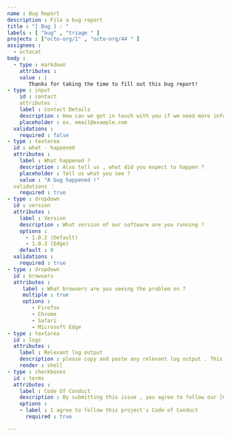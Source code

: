 ```yaml
---
name : Bug Report
description : File a bug report 
title : "[ Bug ] : "
labels : [ "bug" , "triage " ]
projects : ["octo-org/1" , "octo-org/44 " ]
assignees : 
  - octocat
body : 
  - type : markdown
    attributes : 
    value : |
       Thanks for taking the time to fill out this bug report!
- type : input
    id : contact
    attributes ： 
    label : Contact Details
    description : How can we get in touch with you if we need more info?
    placeholder : ex. email@example.com
  validations : 
    required : false
- type : textarea
  id : what - happened 
  attributes : 
    label : What happened ?
    description : Also tell us , what did you expect to happen ? 
    placeholder : Tell us what you see ?
    value : "A bug happened !"
  validations ： 
    required : true
- type : dropdown
  id : version
  attributes : 
    label : Version
    description : What version of our software are you running ?
    options : 
      - 1.0.2 (Default)
      - 1.0.3 (Edge)
    default : 0
  validations : 
    required : true
- type : dropdown
  id : browsers
  attributes : 
     label : What browsers are you seeing the problem on ?
     multiple : true
     options : 
        - Firefox
        - Chrome
        - Safari
        - Microsoft Edge
- type : textarea
  id : logs
  attributes : 
    label : Relevant log output
    description : please copy and paste any relevant log output . This will be automatically formatted into code , so no need for backticks.
    render : shell
- type : checkboxes
  id : terms
  attributes : 
    label : Code Of Conduct
    description : By submitting this issue , you agree to follow our [Code of Conduct] (https://example.com)
    options : 
    - label : I agree to follow this project's Code of Conduct 
      required : true 

---
```



